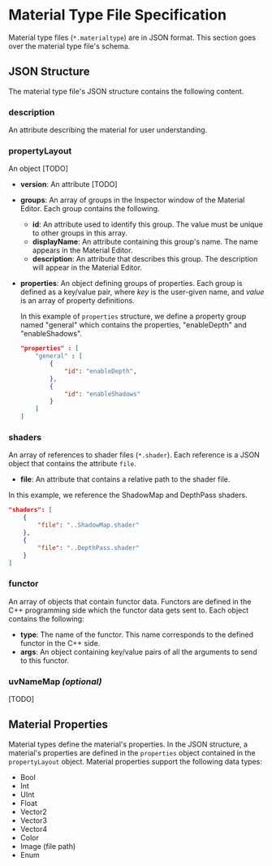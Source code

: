 # Material Type File Specification
Material type files (`*.materialtype`) are in JSON format. This section goes over the material type file's schema. 

## JSON Structure
The material type file's JSON structure contains the following content. 

### **description**  
An attribute describing the material for user understanding.

### **propertyLayout**  
An object [TODO] 
* **version**: An attribute [TODO]   
* **groups**: An array of groups in the Inspector window of the Material Editor. Each group contains the following. 
  * **id**: An attribute used to identify this group. The value must be unique to other groups in this array. 
  * **displayName**: An attribute containing this group's name. The name appears in the Material Editor. 
  * **description**: An attribute that describes this group. The description will appear in the Material Editor.
* **properties**: An object defining groups of properties. Each group is defined as a key/value pair, where *key* is the user-given name, and *value* is an array of property definitions.

    In this example of `properties` structure, we define a property group named "general" which contains the properties, "enableDepth" and "enableShadows".   
    ```json
    "properties" : [
        "general" : [
            {
                "id": "enableDepth",
            },
            {
                "id": "enableShadows"
            }
        ]
    ]
    ```

### **shaders**  
An array of references to shader files (`*.shader`). Each reference is a JSON object that contains the attribute `file`. 

* **file**: An attribute that contains a relative path to the shader file. 

In this example, we reference the ShadowMap and DepthPass shaders. 
```JSON
"shaders": [
    {
        "file": "..ShadowMap.shader"
    },
    {
        "file": "..DepthPass.shader"
    }
]
```

### **functor**
An array of objects that contain functor data. Functors are defined in the C++ programming side which the functor data gets sent to. Each object contains the following: 
* **type**: The name of the functor. This name corresponds to the defined functor in the C++ side. 
* **args**: An object containing key/value pairs of all the arguments to send to this functor. 

### **uvNameMap** *(optional)*
[TODO]


## Material Properties
Material types define the material's properties. In the JSON structure, a material's properties are defined in the `properties` object contained in the `propertyLayout` object. Material properties support the following data types: 
- Bool
- Int
- UInt
- Float
- Vector2
- Vector3
- Vector4
- Color
- Image (file path)
- Enum